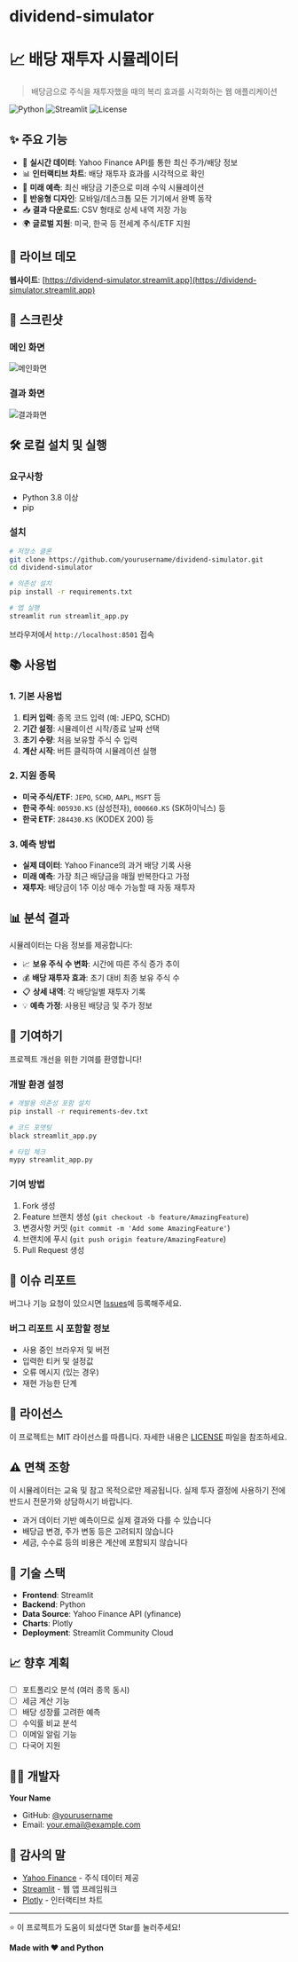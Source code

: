 # dividend-simulator
# 📈 배당 재투자 시뮬레이터

> 배당금으로 주식을 재투자했을 때의 복리 효과를 시각화하는 웹 애플리케이션

![Python](https://img.shields.io/badge/Python-3.8+-blue.svg)
![Streamlit](https://img.shields.io/badge/Streamlit-1.28+-red.svg)
![License](https://img.shields.io/badge/License-MIT-green.svg)

## ✨ 주요 기능

- 🎯 **실시간 데이터**: Yahoo Finance API를 통한 최신 주가/배당 정보
- 📊 **인터랙티브 차트**: 배당 재투자 효과를 시각적으로 확인
- 🔮 **미래 예측**: 최신 배당금 기준으로 미래 수익 시뮬레이션
- 📱 **반응형 디자인**: 모바일/데스크톱 모든 기기에서 완벽 동작
- 📥 **결과 다운로드**: CSV 형태로 상세 내역 저장 가능
- 🌍 **글로벌 지원**: 미국, 한국 등 전세계 주식/ETF 지원

## 🚀 라이브 데모

**웹사이트**: [https://dividend-simulator.streamlit.app](https://dividend-simulator.streamlit.app)

## 📸 스크린샷

### 메인 화면
![메인화면](https://user-images.githubusercontent.com/placeholder/main-screen.png)

### 결과 화면
![결과화면](https://user-images.githubusercontent.com/placeholder/result-screen.png)

## 🛠 로컬 설치 및 실행

### 요구사항
- Python 3.8 이상
- pip

### 설치
```bash
# 저장소 클론
git clone https://github.com/yourusername/dividend-simulator.git
cd dividend-simulator

# 의존성 설치
pip install -r requirements.txt

# 앱 실행
streamlit run streamlit_app.py
```

브라우저에서 `http://localhost:8501` 접속

## 📚 사용법

### 1. 기본 사용법
1. **티커 입력**: 종목 코드 입력 (예: JEPQ, SCHD)
2. **기간 설정**: 시뮬레이션 시작/종료 날짜 선택
3. **초기 수량**: 처음 보유할 주식 수 입력
4. **계산 시작**: 버튼 클릭하여 시뮬레이션 실행

### 2. 지원 종목
- **미국 주식/ETF**: `JEPQ`, `SCHD`, `AAPL`, `MSFT` 등
- **한국 주식**: `005930.KS` (삼성전자), `000660.KS` (SK하이닉스) 등
- **한국 ETF**: `284430.KS` (KODEX 200) 등

### 3. 예측 방법
- **실제 데이터**: Yahoo Finance의 과거 배당 기록 사용
- **미래 예측**: 가장 최근 배당금을 매월 반복한다고 가정
- **재투자**: 배당금이 1주 이상 매수 가능할 때 자동 재투자

## 📊 분석 결과

시뮬레이터는 다음 정보를 제공합니다:

- 📈 **보유 주식 수 변화**: 시간에 따른 주식 증가 추이
- 💰 **배당 재투자 효과**: 초기 대비 최종 보유 주식 수
- 📋 **상세 내역**: 각 배당일별 재투자 기록
- 💡 **예측 가정**: 사용된 배당금 및 주가 정보

## 🤝 기여하기

프로젝트 개선을 위한 기여를 환영합니다!

### 개발 환경 설정
```bash
# 개발용 의존성 포함 설치
pip install -r requirements-dev.txt

# 코드 포맷팅
black streamlit_app.py

# 타입 체크
mypy streamlit_app.py
```

### 기여 방법
1. Fork 생성
2. Feature 브랜치 생성 (`git checkout -b feature/AmazingFeature`)
3. 변경사항 커밋 (`git commit -m 'Add some AmazingFeature'`)
4. 브랜치에 푸시 (`git push origin feature/AmazingFeature`)
5. Pull Request 생성

## 🐛 이슈 리포트

버그나 기능 요청이 있으시면 [Issues](https://github.com/yourusername/dividend-simulator/issues)에 등록해주세요.

### 버그 리포트 시 포함할 정보
- 사용 중인 브라우저 및 버전
- 입력한 티커 및 설정값
- 오류 메시지 (있는 경우)
- 재현 가능한 단계

## 📝 라이선스

이 프로젝트는 MIT 라이선스를 따릅니다. 자세한 내용은 [LICENSE](LICENSE) 파일을 참조하세요.

## ⚠️ 면책 조항

이 시뮬레이터는 교육 및 참고 목적으로만 제공됩니다. 실제 투자 결정에 사용하기 전에 반드시 전문가와 상담하시기 바랍니다. 

- 과거 데이터 기반 예측이므로 실제 결과와 다를 수 있습니다
- 배당금 변경, 주가 변동 등은 고려되지 않습니다
- 세금, 수수료 등의 비용은 계산에 포함되지 않습니다

## 🔧 기술 스택

- **Frontend**: Streamlit
- **Backend**: Python
- **Data Source**: Yahoo Finance API (yfinance)
- **Charts**: Plotly
- **Deployment**: Streamlit Community Cloud

## 📈 향후 계획

- [ ] 포트폴리오 분석 (여러 종목 동시)
- [ ] 세금 계산 기능
- [ ] 배당 성장률 고려한 예측
- [ ] 수익률 비교 분석
- [ ] 이메일 알림 기능
- [ ] 다국어 지원

## 👨‍💻 개발자

**Your Name**
- GitHub: [@yourusername](https://github.com/yourusername)
- Email: your.email@example.com

## 🙏 감사의 말

- [Yahoo Finance](https://finance.yahoo.com/) - 주식 데이터 제공
- [Streamlit](https://streamlit.io/) - 웹 앱 프레임워크
- [Plotly](https://plotly.com/) - 인터랙티브 차트

---

⭐ 이 프로젝트가 도움이 되셨다면 Star를 눌러주세요!

**Made with ❤️ and Python**
